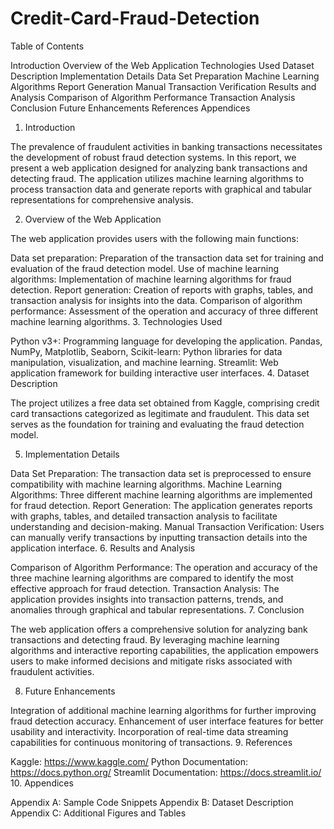 # Credit-Card-Fraud-Detection
Table of Contents

Introduction
Overview of the Web Application
Technologies Used
Dataset Description
Implementation Details
Data Set Preparation
Machine Learning Algorithms
Report Generation
Manual Transaction Verification
Results and Analysis
Comparison of Algorithm Performance
Transaction Analysis
Conclusion
Future Enhancements
References
Appendices
1. Introduction

The prevalence of fraudulent activities in banking transactions necessitates the development of robust fraud detection systems. In this report, we present a web application designed for analyzing bank transactions and detecting fraud. The application utilizes machine learning algorithms to process transaction data and generate reports with graphical and tabular representations for comprehensive analysis.

2. Overview of the Web Application

The web application provides users with the following main functions:

Data set preparation: Preparation of the transaction data set for training and evaluation of the fraud detection model.
Use of machine learning algorithms: Implementation of machine learning algorithms for fraud detection.
Report generation: Creation of reports with graphs, tables, and transaction analysis for insights into the data.
Comparison of algorithm performance: Assessment of the operation and accuracy of three different machine learning algorithms.
3. Technologies Used

Python v3+: Programming language for developing the application.
Pandas, NumPy, Matplotlib, Seaborn, Scikit-learn: Python libraries for data manipulation, visualization, and machine learning.
Streamlit: Web application framework for building interactive user interfaces.
4. Dataset Description

The project utilizes a free data set obtained from Kaggle, comprising credit card transactions categorized as legitimate and fraudulent. This data set serves as the foundation for training and evaluating the fraud detection model.

5. Implementation Details

Data Set Preparation: The transaction data set is preprocessed to ensure compatibility with machine learning algorithms.
Machine Learning Algorithms: Three different machine learning algorithms are implemented for fraud detection.
Report Generation: The application generates reports with graphs, tables, and detailed transaction analysis to facilitate understanding and decision-making.
Manual Transaction Verification: Users can manually verify transactions by inputting transaction details into the application interface.
6. Results and Analysis

Comparison of Algorithm Performance: The operation and accuracy of the three machine learning algorithms are compared to identify the most effective approach for fraud detection.
Transaction Analysis: The application provides insights into transaction patterns, trends, and anomalies through graphical and tabular representations.
7. Conclusion

The web application offers a comprehensive solution for analyzing bank transactions and detecting fraud. By leveraging machine learning algorithms and interactive reporting capabilities, the application empowers users to make informed decisions and mitigate risks associated with fraudulent activities.

8. Future Enhancements

Integration of additional machine learning algorithms for further improving fraud detection accuracy.
Enhancement of user interface features for better usability and interactivity.
Incorporation of real-time data streaming capabilities for continuous monitoring of transactions.
9. References

Kaggle: https://www.kaggle.com/
Python Documentation: https://docs.python.org/
Streamlit Documentation: https://docs.streamlit.io/
10. Appendices

Appendix A: Sample Code Snippets
Appendix B: Dataset Description
Appendix C: Additional Figures and Tables
